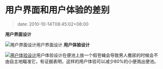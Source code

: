 # 用户界面和用户体验的差别
>date: 2010-10-14T08:45:02+08:00


**用户界面设计**


![](https://coolshell.cn/wp-content/uploads/2010/10/UI.gif "用户界面设计")用户界面设计
**用户体验设计**



[![](https://coolshell.cn/wp-content/uploads/2010/10/UX.jpg "用户体验设计")](https://coolshell.cn/wp-content/uploads/2010/10/UX.jpg)用户体验设计在便池上放一个假苍蝇会导致男人撒尿的时候会不由自主地瞄准它，有证据表明，这样的用户体验可以减少80%的小便溅出便池。


